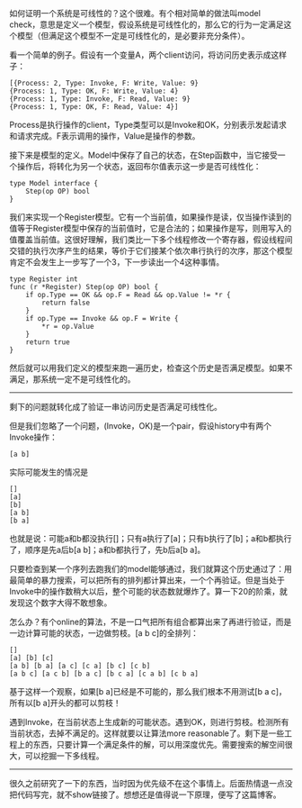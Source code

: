 如何证明一个系统是可线性的？这个很难。有个相对简单的做法叫model check，意思是定义一个模型，假设系统是可线性化的，那么它的行为一定满足这个模型（但满足这个模型不一定是可线性化的，是必要非充分条件）。

看一个简单的例子。假设有一个变量A，两个client访问，将访问历史表示成这样子：

    [{Process: 2, Type: Invoke, F: Write, Value: 9}
    {Process: 1, Type: OK, F: Write, Value: 4}
    {Process: 1, Type: Invoke, F: Read, Value: 9}
    {Process: 1, Type: OK, F: Read, Value: 4}]

Process是执行操作的client，Type类型可以是Invoke和OK，分别表示发起请求和请求完成。F表示调用的操作，Value是操作的参数。

接下来是模型的定义。Model中保存了自己的状态，在Step函数中，当它接受一个操作后，将转化为另一个状态，返回布尔值表示这一步是否可线性化：

    type Model interface {
        Step(op OP) bool
    }

我们来实现一个Register模型。它有一个当前值，如果操作是读，仅当操作读到的值等于Register模型中保存的当前值时，它是合法的；如果操作是写，则用写入的值覆盖当前值。这很好理解，我们类比一下多个线程修改一个寄存器，假设线程间交错的执行次序产生的结果，等价于它们接某个依次串行执行的次序，那这个模型肯定不会发生上一步写了一个3，下一步读出一个4这种事情。

    type Register int
    func (r *Register) Step(op OP) bool {
        if op.Type == OK && op.F = Read && op.Value != *r {
            return false
        }
        if op.Type == Invoke && op.F = Write {
            *r = op.Value
        }
        return true
    }

然后就可以用我们定义的模型来跑一遍历史，检查这个历史是否满足模型。如果不满足，那系统一定不是可线性化的。

-----------------

剩下的问题就转化成了验证一串访问历史是否满足可线性化。

但是我们忽略了一个问题，(Invoke，OK)是一个pair，假设history中有两个Invoke操作：

    [a b]
    
实际可能发生的情况是

    []
    [a]
    [b]
    [a b]
    [b a]
    
也就是说：可能a和b都没执行[]；只有a执行了[a]；只有b执行了[b]；a和b都执行了，顺序是先a后b[a b]；a和b都执行了，先b后a[b a]。

只要检查到某一个序列去跑我们的model能够通过，我们就算这个历史通过了：用最简单的暴力搜索，可以把所有的排列都计算出来，一个个再验证。但是当处于Invoke中的操作数稍大以后，整个可能的状态数就爆炸了。算一下20的阶乘，就发现这个数字大得不敢想象。

怎么办？有个online的算法，不是一口气把所有组合都算出来了再进行验证，而是一边计算可能的状态，一边做剪枝。[a b c]的全排列：

    []
    [a] [b] [c]
    [a b] [b a] [a c] [c a] [b c] [c b]
    [a b c] [a c b] [b a c] [b c a] [c a b] [c b a]
    
基于这样一个观察，如果[b a]已经是不可能的，那么我们根本不用测试[b a c]，所有以[b a]开头的都可以剪枝！

遇到Invoke，在当前状态上生成新的可能状态。遇到OK，则进行剪枝。检测所有当前状态，去掉不满足的。这样就要以让算法more reasonable了。剩下是一些工程上的东西，只要计算一个满足条件的解，可以用深度优先。需要搜索的解空间很大，可以挖掘一下多线程。

-----------

很久之前研究了一下的东西，当时因为优先级不在这个事情上。后面热情退一点没把代码写完，就不show链接了。想想还是值得说一下原理，便写了这篇博客。
